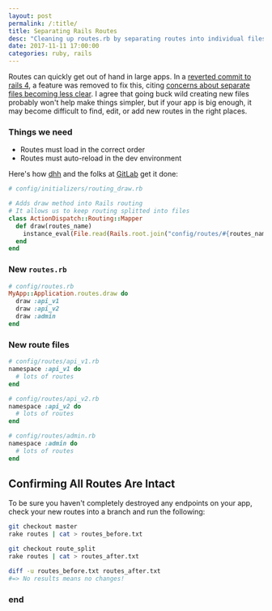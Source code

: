 ```yaml
---
layout: post
permalink: /:title/
title: Separating Rails Routes
desc: "Cleaning up routes.rb by separating routes into individual files"
date: 2017-11-11 17:00:00
categories: ruby, rails
---
```


Routes can quickly get out of hand in large apps. In a [reverted commit to rails 4](https://github.com/rails/rails/commit/5e7d6bba79393de0279917f93b82f3b7b176f4b5), a feature was removed to fix this, citing [concerns about separate files becoming less clear](https://github.com/rails/rails/commit/5e7d6bba79393de0279917f93b82f3b7b176f4b5#commitcomment-5846694). I agree that going buck wild creating new files probably won't help make things simpler, but if your app is big enough, it may become difficult to find, edit, or add new routes in the right places.

### Things we need

 - Routes must load in the correct order
 - Routes must auto-reload in the dev environment

Here's how [dhh](https://gist.github.com/dhh/2492118) and the folks at [GitLab](https://gitlab.com/gitlab-org/gitlab-ce/blob/master/config/initializers/routing_draw.rb) get it done:

```ruby
# config/initializers/routing_draw.rb

# Adds draw method into Rails routing
# It allows us to keep routing splitted into files
class ActionDispatch::Routing::Mapper
  def draw(routes_name)
    instance_eval(File.read(Rails.root.join("config/routes/#{routes_name}.rb")))
  end
end
```

### New `routes.rb`

```ruby
# config/routes.rb
MyApp::Application.routes.draw do
  draw :api_v1
  draw :api_v2
  draw :admin
end
```

### New route files

```ruby
# config/routes/api_v1.rb
namespace :api_v1 do
  # lots of routes
end

# config/routes/api_v2.rb
namespace :api_v2 do
  # lots of routes
end

# config/routes/admin.rb
namespace :admin do
  # lots of routes
end
```

## Confirming All Routes Are Intact

To be sure you haven't completely destroyed any endpoints on your app, check your new routes into a branch and run the following:

```bash
git checkout master
rake routes | cat > routes_before.txt

git checkout route_split
rake routes | cat > routes_after.txt

diff -u routes_before.txt routes_after.txt
#=> No results means no changes!
```

### end
